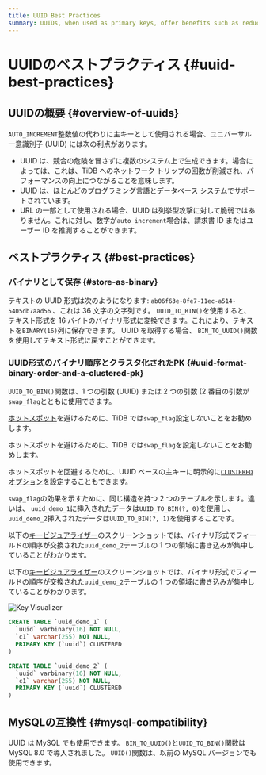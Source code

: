 ```yaml
---
title: UUID Best Practices
summary: UUIDs, when used as primary keys, offer benefits such as reduced network trips, support in most programming languages and databases, and protection against enumeration attacks. Storing UUIDs as binary in a `BINARY(16)` column is recommended. It's also advised to avoid setting the `swap_flag` with TiDB to prevent hotspots. MySQL compatibility is available for UUIDs.
---
```


# UUIDのベストプラクティス {#uuid-best-practices}

## UUIDの概要 {#overview-of-uuids}

`AUTO_INCREMENT`整数値の代わりに主キーとして使用される場合、ユニバーサル一意識別子 (UUID) には次の利点があります。

-   UUID は、競合の危険を冒さずに複数のシステム上で生成できます。場合によっては、これは、TiDB へのネットワーク トリップの回数が削減され、パフォーマンスの向上につながることを意味します。
-   UUID は、ほとんどのプログラミング言語とデータベース システムでサポートされています。
-   URL の一部として使用される場合、UUID は列挙型攻撃に対して脆弱ではありません。これに対し、数字が`auto_increment`場合は、請求書 ID またはユーザー ID を推測することができます。

## ベストプラクティス {#best-practices}

### バイナリとして保存 {#store-as-binary}

テキストの UUID 形式は次のようになります: `ab06f63e-8fe7-11ec-a514-5405db7aad56` 、これは 36 文字の文字列です。 `UUID_TO_BIN()`を使用すると、テキスト形式を 16 バイトのバイナリ形式に変換できます。これにより、テキストを`BINARY(16)`列に保存できます。 UUID を取得する場合、 `BIN_TO_UUID()`関数を使用してテキスト形式に戻すことができます。

### UUID形式のバイナリ順序とクラスタ化されたPK {#uuid-format-binary-order-and-a-clustered-pk}

`UUID_TO_BIN()`関数は、1 つの引数 (UUID) または 2 つの引数 (2 番目の引数が`swap_flag`とともに使用できます。

<CustomContent platform="tidb">

[ホットスポット](/best-practices/high-concurrency-best-practices.md)を避けるために、TiDB では`swap_flag`設定しないことをお勧めします。

</CustomContent>

<CustomContent platform="tidb-cloud">

ホットスポットを避けるために、TiDB では`swap_flag`を設定しないことをお勧めします。

</CustomContent>

ホットスポットを回避するために、UUID ベースの主キーに明示的に[`CLUSTERED`オプション](/clustered-indexes.md)を設定することもできます。

`swap_flag`の効果を示すために、同じ構造を持つ 2 つのテーブルを示します。違いは、 `uuid_demo_1`に挿入されたデータは`UUID_TO_BIN(?, 0)`を使用し、 `uuid_demo_2`挿入されたデータは`UUID_TO_BIN(?, 1)`を使用することです。

<CustomContent platform="tidb">

以下の[キービジュアライザー](/dashboard/dashboard-key-visualizer.md)のスクリーンショットでは、バイナリ形式でフィールドの順序が交換された`uuid_demo_2`テーブルの 1 つの領域に書き込みが集中していることがわかります。

</CustomContent>

<CustomContent platform="tidb-cloud">

以下の[キービジュアライザー](/tidb-cloud/tune-performance.md#key-visualizer)のスクリーンショットでは、バイナリ形式でフィールドの順序が交換された`uuid_demo_2`テーブルの 1 つの領域に書き込みが集中していることがわかります。

</CustomContent>

![Key Visualizer](https://download.pingcap.com/images/docs/best-practices/uuid_keyviz.png)

```sql
CREATE TABLE `uuid_demo_1` (
  `uuid` varbinary(16) NOT NULL,
  `c1` varchar(255) NOT NULL,
  PRIMARY KEY (`uuid`) CLUSTERED
)
```

```sql
CREATE TABLE `uuid_demo_2` (
  `uuid` varbinary(16) NOT NULL,
  `c1` varchar(255) NOT NULL,
  PRIMARY KEY (`uuid`) CLUSTERED
)
```

## MySQLの互換性 {#mysql-compatibility}

UUID は MySQL でも使用できます。 `BIN_TO_UUID()`と`UUID_TO_BIN()`関数はMySQL 8.0 で導入されました。 `UUID()`関数は、以前の MySQL バージョンでも使用できます。
